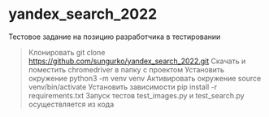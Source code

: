 # yandex_search_2022
Тестовое задание на позицию разработчика в тестировании




> Клонировать git clone https://github.com/sungurko/yandex_search_2022.git
> Скачать и поместить chromedriver в папку с проектом
> Установить окружение python3 -m venv venv
> Активировать окружение source venv/bin/activate
> Установить зависимости pip install -r requirements.txt
> Запуск тестов test_images.py и test_search.py осуществляется из кода
